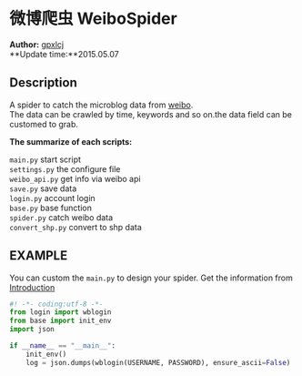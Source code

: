 微博爬虫 WeiboSpider
==
**Author:** [gpxlcj][1]</br>
**Update time:**2015.05.07</br>

Description
----------

A spider to catch the microblog data from [weibo][2].</br>
The data can be crawled by time, keywords and so on.the data field can be customed to grab.

**The summarize of each scripts:**

`main.py`         start script</br>
`settings.py`     the configure file</br>
`weibo_api.py`    get info via weibo api</br>
`save.py`         save data</br>
`login.py`        account login</br>
`base.py`         base function</br>
`spider.py`       catch weibo data</br>
`convert_shp.py`  convert to shp data</br>

EXAMPLE
--
You can custom the `main.py` to design your spider. Get the information from [Introduction][3]
```python
#! -*- coding:utf-8 -*-
from login import wblogin
from base import init_env
import json

if __name__ == "__main__":
    init_env()
    log = json.dumps(wblogin(USERNAME, PASSWORD), ensure_ascii=False)
```

[1]:http://github.com/gpxlcj/
[2]:http://weibo.com
[3]:http://weibospider.gpxlcj.com
